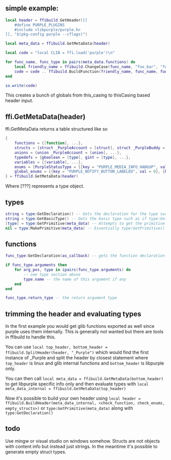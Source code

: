 ## simple example:

```lua
local header = ffibuild.GetHeader([[
	#define PURPLE_PLUGINS
	#include <libpurple/purple.h>
]], "$(pkg-config purple --cflags)")

local meta_data = ffibuild.GetMetaData(header)

local code = "local CLIB = ffi.load('purple')\n"

for func_name, func_type in pairs(meta_data.functions) do
	local friendly_name = ffibuild.ChangeCase(func_name, "foo_bar", "fooBar")
	code = code .. ffibuild.BuildFunction(friendly_name, func_name, func_type) .. "\n"
end

io.write(code)
```

This creates a bunch of globals from this_casing to thisCasing based header input.




## ffi.GetMetaData(header)
ffi.GetMetaData returns a table structured like so

```lua
{
	functions = {[function], ...},
	structs = {struct _PurpleAccount = [struct], struct _PurpleBuddy = [struct]},
	unions = {union _PurpleAccount = [union], ...},
	typedefs = {gboolean = [type], gint = [type], ...},
	variables = {[variable], ...},
	enums = {PurpleStatusType = {{key = "PURPLE_MEDIA_INFO_HANGUP", val = 0}, {key = "PURPLE_MEDIA_INFO_ACCEPT", val = 1}, ...}, ...},
	global_enums = {{key = "PURPLE_NOTIFY_BUTTON_LABELED", val = 0}, {key = "PURPLE_NOTIFY_BUTTON_CONTINUE", val = 1}, ...},
} = ffibuild.GetMetaData(header)
```

Where [???] represents a type object.

## types
```lua
string = type:GetDeclaration() -- Gets the declaration for the type such as "const char *"
string = type:GetBasicType() -- Gets the basic type such as if type:GetDeclaration() would return "const char *" type:GetbasicType() would return "char"
[type] = type:GetPrimitive(meta_data) -- Attempts to get the primitive type using meta_data. It returns itself otherwise.
nil = type:MakePrimitive(meta_data) -- Essentially type:GetPrimitive() except it transforms itself if successful.
```

## functions
```lua
func_type:GetDeclaration(as_callback) -- gets the function declaration or as a callback if requested. A function cold also be a callback intitially and so GetDeclaration would return that by default.

if func_type.arguments then
	for arg_pos, type in ipairs(func_type.arguments) do
		-- see type section above
		type.name -- the name of this argument if any
	end
end

func_type.return_type -- the return argument type
```

## trimming the header and evaluating types

In the first example you would get glib functions exported as well since purple uses them internally. This is generally not wanted but there are tools in ffibuild to handle this.

You can use `local top_header, bottom_header = ffibuild.SplitHeader(header, "_Purple")` which would find the first instance of _Purple and  split the header by closest statement where `top_header` is linux and glib internal functions and `bottom_header` is libpurple only.

You can then call `local meta_data = ffibuild.GetMetaData(bottom_header)` to get libpurple specific info only and then evaluate types with `local meta_data_internal = ffibuild.GetMetaData(top_header)`

Now it's possible to build your own header using `local header = ffibuild.BuildHeader(meta_data_internal, <check_function, check_enums, empty_structs>)` or `type:GetPrimitive(meta_data)` along with `type:GetDeclaration()`

## todo
Use mingw or visual studio on windows somehow.
Structs are not objects with content info but instead just strings. In the meantime it's possible to generate empty struct types.
